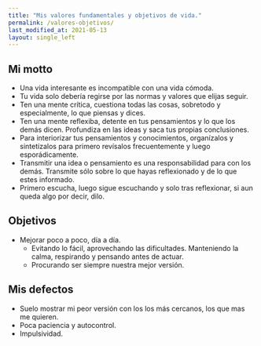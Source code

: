 ```yaml
---
title: "Mis valores fundamentales y objetivos de vida."
permalink: /valores-objetivos/
last_modified_at: 2021-05-13
layout: single_left
---
```


## Mi motto
- Una vida interesante es incompatible con una vida cómoda.
- Tu vida solo debería regirse por las normas y valores que elijas seguir.
- Ten una mente crítica, cuestiona todas las cosas, sobretodo y especialmente, lo que piensas y dices.
- Ten una mente reflexiba, detente en tus pensamientos y lo que los demás dicen. Profundiza en las ideas y saca tus propias conclusiones.
- Para interiorizar tus pensamientos y conocimientos, organízalos y sintetízalos para primero revísalos frecuentemente y luego esporádicamente.
- Transmitir una idea o pensamiento es una responsabilidad para con los demás. Transmite sólo sobre lo que hayas reflexionado y de lo que estes informado.
- Primero escucha, luego sigue escuchando y solo tras reflexionar, si aun queda algo por decir, dilo.

## Objetivos

- Mejorar poco a poco, día a día. 
  - Evitando lo fácil, aprovechando las dificultades. Manteniendo la calma, respirando y pensando antes de actuar.
  - Procurando ser siempre nuestra mejor versión.

## Mis defectos

- Suelo mostrar mi peor versión con los los más cercanos, los que mas me quieren.
- Poca paciencia y autocontrol.
- Impulsividad.
